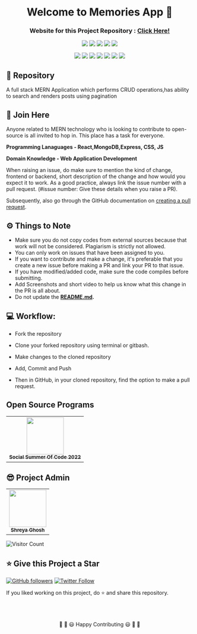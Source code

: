 
<div align="center">
  <h1>Welcome to Memories App 👋</h1>
  <h3>Website for this Project Repository : <a href="https://memoriesmernshreya.netlify.app/">Click Here!</a></h3>
</div>

<p align="center">
<a href="https://github.com/shreya024"><img src="https://img.shields.io/badge/PRs-welcome-brightgreen.svg?style=flat&logo=github"></a> 
<a href="https://github.com/shreya024"><img src="https://img.shields.io/badge/Open%20Source-%F0%9F%A4%8D-Green"></a> 
<a href="https://github.com/shreya024"><img src="https://img.shields.io/static/v1.svg?label=Contributions&message=Welcome&color=0059b3&style=flat-square"></a>
<a href="https://github.com/shreya024/MemoriesApp/graphs/contributors"><img src="https://img.shields.io/github/contributors-anon/shreya024/MemoriesApp"></a>
<a href="https://github.com/shreya024"><img src="https://img.shields.io/maintenance/yes/2022"></a>
</p> 

<p align="center">
<a href="https://github.com/shreya024/MemoriesApp/stargazers"><img src="https://badgen.net/github/stars/shreya024/MemoriesApp"></a>
<a href="https://github.com/shreya024/MemoriesApp/network/members"><img src="https://badgen.net/github/forks/shreya024/MemoriesApp"></a>
<a href="https://github.com/shreya024/MemoriesApp/issues"><img src="https://badgen.net/github/open-issues/shreya024/MemoriesApp"></a>
<a href="https://github.com/shreya024/MemoriesApp/issues?q=is%3Aissue+is%3Aclosed"><img src="https://badgen.net/github/closed-issues/shreya024/MemoriesApp"></a>
<a href="https://github.com/shreya024/MemoriesApp/pulls"><img src="https://badgen.net/github/prs/shreya024/MemoriesApp"></a>
<a href="https://github.com/shreya024/MemoriesApp/pulls"><img src="https://badgen.net/github/open-prs/shreya024/MemoriesApp"></a>
<a href="https://github.com/shreya024/MemoriesApp/pulls?q=is%3Apr+is%3Aclosed"><img src="https://badgen.net/github/closed-prs/shreya024/MemoriesApp"></a>
</p>

## 📌 Repository

A full stack MERN Application which performs CRUD operations,has ability to search and renders posts using pagination

## 🙌 Join Here

Anyone related to MERN technology who is looking to contribute to open-source is all invited to hop in. This place has a task for everyone.

**Programming Lanaguages - React,MongoDB,Express, CSS, JS**

**Domain Knowledge - Web Application Development**

When raising an issue, do make sure to mention the kind of change, frontend or backend, short description of the change and how would you expect it to work. As a good practice, always link the issue number with a pull request. (#issue number: Give these details when you raise a PR).

Subsequently, also go through the GitHub documentation on [creating a pull request](https://help.github.com/en/github/collaborating-with-issues-and-pull-requests/creating-a-pull-request).

## ⚙️ Things to Note

* Make sure you do not copy codes from external sources because that work will not be considered. Plagiarism is strictly not allowed.
* You can only work on issues that have been assigned to you.
* If you want to contribute and make a change, it's preferable that you create a new issue before making a PR and link your PR to that issue.
* If you have modified/added code, make sure the code compiles before submitting.
* Add Screenshots and short video to help us know what this change in the PR is all about. 
* Do not update the **[README.md](https://github.com/shreya024/MemoriesApp/blob/ssoc/README.md).**

## 💻 Workflow:

- Fork the repository

- Clone your forked repository using terminal or gitbash.

- Make changes to the cloned repository

- Add, Commit and Push

- Then in GitHub, in your cloned repository, find the option to make a pull request. 

## Open Source Programs
 
<table>
<tr>
 <td align="center">
<a href="https://ssoc.devfolio.co/"><img src="https://user-images.githubusercontent.com/72400676/182021806-e7439fdd-8f9b-46a6-a1da-0bf731bbe379.png" width=100px height=100px /><br /><sub><b>Social Summer Of Code 2022</b></sub></a>
 </td>
 </tr>
</table>

## 😎 Project Admin

<table>
  <tr>
<td align="center"><a href="https://github.com/shreya024"><img src="https://avatars.githubusercontent.com/u/72400676?v=4" width="100px;" alt=""/><br /><sub><b>Shreya Ghosh</b></sub></a></td>
  </tr>
</table>

![Visitor Count](https://profile-counter.glitch.me/{shreya024}/count.svg)


## ⭐ Give this Project a Star

[![GitHub followers](https://img.shields.io/github/followers/shreya024.svg?label=Follow%20@shreya024&style=social)](https://github.com/shreya024/)  [![Twitter Follow](https://img.shields.io/twitter/follow/ShreyaG35957150?style=social)](https://twitter.com/ShreyaG35957150)

If you liked working on this project, do ⭐ and share this repository.

<br></br>

<div align="center">
🎉 🎊 😃 Happy Contributing 😃 🎊 🎉
</div>
